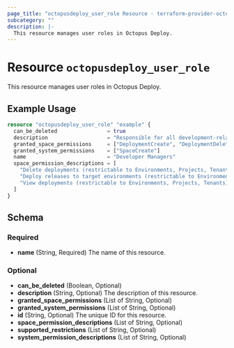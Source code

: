 ```yaml
---
page_title: "octopusdeploy_user_role Resource - terraform-provider-octopusdeploy"
subcategory: ""
description: |-
  This resource manages user roles in Octopus Deploy.
---
```


# Resource `octopusdeploy_user_role`

This resource manages user roles in Octopus Deploy.

## Example Usage

```terraform
resource "octopusdeploy_user_role" "example" {
  can_be_deleted                = true
  description                   = "Responsible for all development-related operations."
  granted_space_permissions     = ["DeploymentCreate", "DeploymentDelete", "DeploymentView"]
  granted_system_permissions    = ["SpaceCreate"]
  name                          = "Developer Managers"
  space_permission_descriptions = [
    "Delete deployments (restrictable to Environments, Projects, Tenants)",
    "Deploy releases to target environments (restrictable to Environments, Projects, Tenants)",
    "View deployments (restrictable to Environments, Projects, Tenants)"
  ]
}
```

## Schema

### Required

- **name** (String, Required) The name of this resource.

### Optional

- **can_be_deleted** (Boolean, Optional)
- **description** (String, Optional) The description of this resource.
- **granted_space_permissions** (List of String, Optional)
- **granted_system_permissions** (List of String, Optional)
- **id** (String, Optional) The unique ID for this resource.
- **space_permission_descriptions** (List of String, Optional)
- **supported_restrictions** (List of String, Optional)
- **system_permission_descriptions** (List of String, Optional)


